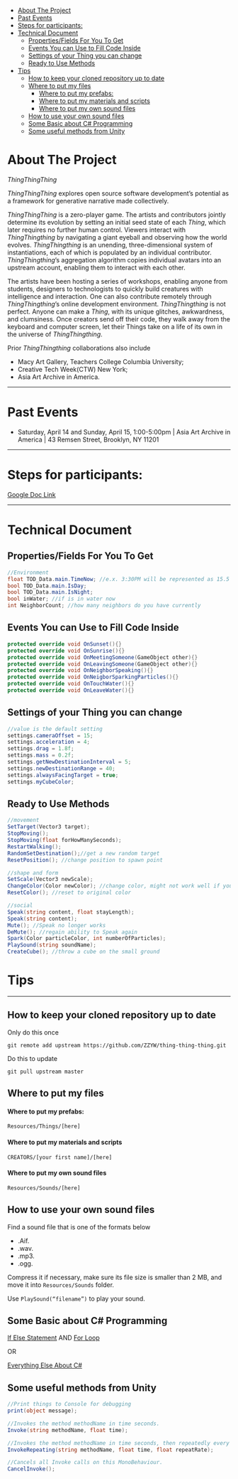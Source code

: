 <!-- START doctoc generated TOC please keep comment here to allow auto update -->
<!-- DON'T EDIT THIS SECTION, INSTEAD RE-RUN doctoc TO UPDATE -->


- [About The Project](#about-the-project)
- [Past Events](#past-events)
- [Steps for participants:](#steps-for-participants)
- [Technical Document](#technical-document)
  - [Properties/Fields For You To Get](#propertiesfields-for-you-to-get)
  - [Events You can Use to Fill Code Inside](#events-you-can-use-to-fill-code-inside)
  - [Settings of your Thing you can change](#settings-of-your-thing-you-can-change)
  - [Ready to Use Methods](#ready-to-use-methods)
- [Tips](#tips)
  - [How to keep your cloned repository up to date](#how-to-keep-your-cloned-repository-up-to-date)
  - [Where to put my files](#where-to-put-my-files)
      - [Where to put my prefabs:](#where-to-put-my-prefabs)
      - [Where to put my materials and scripts](#where-to-put-my-materials-and-scripts)
      - [Where to put my own sound files](#where-to-put-my-own-sound-files)
  - [How to use your own sound files](#how-to-use-your-own-sound-files)
  - [Some Basic about C# Programming](#some-basic-about-c-programming)
  - [Some useful methods from Unity](#some-useful-methods-from-unity)

<!-- END doctoc generated TOC please keep comment here to allow auto update -->

# About The Project

_ThingThingThing_

_ThingThingThing_ explores open source software development’s potential as a framework for generative narrative made collectively.

_ThingThingThing_ is a zero-player game. The artists and contributors jointly determine its evolution by setting an initial seed state of each _Thing_, which later requires no further human control. Viewers interact with _ThingThingthing_ by navigating a giant eyeball and observing how the world evolves. _ThingThingthing_ is an unending, three-dimensional system of instantiations, each of which is populated by an individual contributor. _ThingThingthing_’s aggregation algorithm copies individual avatars into an upstream account, enabling them to interact with each other.

The artists have been hosting a series of workshops, enabling anyone from students, designers to technologists to quickly build creatures with intelligence and interaction. One can also contribute remotely through _ThingThingthing_’s online development environment. _ThingThingthing_ is not perfect. Anyone can make a _Thing_, with its unique glitches, awkwardness, and clumsiness. Once creators send off their code, they walk away from the keyboard and computer screen, let their Things take on a life of its own in the universe of _ThingThingthing_.

Prior _ThingThingthing_ collaborations also include

- Macy Art Gallery, Teachers College Columbia University;
- Creative Tech Week(CTW) New York;
- Asia Art Archive in America.

<!-- ---------- -->

<!-- # Collaborators and Their _Things_

- Zhenzhen  `PrinceZ`
- Yang `Elo` & `Dummy`
- Jingling `JZ` & `JZPig`
- Evian `Cloud Cloud` & `Sheep_Mushy`
- Sara `Margarita` & `Tomas`
- JHMun `Chicken` -->

---

# Past Events

- Saturday, April 14 and Sunday, April 15, 1:00-5:00pm | Asia Art Archive in America | 43 Remsen Street, Brooklyn, NY 11201

---

# Steps for participants:

[Google Doc Link](https://docs.google.com/document/d/18rqBA01xjrEOiLuYqoa7b_HeCmha066y6eLI37iUFIA/edit?usp=sharing)

---

# Technical Document

## Properties/Fields For You To Get

```csharp
//Environment
float TOD_Data.main.TimeNow; //e.x. 3:30PM will be represented as 15.5
bool TOD_Data.main.IsDay;
bool TOD_Data.main.IsNight;
bool inWater; //if is in water now
int NeighborCount; //how many neighbors do you have currently
```

## Events You can Use to Fill Code Inside

```csharp
protected override void OnSunset(){}
protected override void OnSunrise(){}
protected override void OnMeetingSomeone(GameObject other){}
protected override void OnLeavingSomeone(GameObject other){}
protected override void OnNeighborSpeaking(){}
protected override void OnNeigborSparkingParticles(){}
protected override void OnTouchWater(){}
protected override void OnLeaveWater(){}
```

## Settings of your Thing you can change

```csharp
//value is the default setting
settings.cameraOffset = 15;
settings.acceleration = 4;
settings.drag = 1.8f;
settings.mass = 0.2f;
settings.getNewDestinationInterval = 5;
settings.newDestinationRange = 40;
settings.alwaysFacingTarget = true;
settings.myCubeColor;
```

## Ready to Use Methods

```csharp
//movement
SetTarget(Vector3 target);
StopMoving();
StopMoving(float forHowManySeconds);
RestartWalking();
RandomSetDestination();//get a new random target
ResetPosition(); //change position to spawn point

//shape and form
SetScale(Vector3 newScale);
ChangeColor(Color newColor); //change color, might not work well if you have more than one renderer or more than one material
ResetColor(); //reset to original color

//social
Speak(string content, float stayLength);
Speak(string content);
Mute(); //Speak no longer works
DeMute(); //regain ability to Speak again
Spark(Color particleColor, int numberOfParticles);
PlaySound(string soundName);
CreateCube(); //throw a cube on the small ground
```

# Tips

---

## How to keep your cloned repository up to date

Only do this once

`git remote add upstream https://github.com/ZZYW/thing-thing-thing.git`

Do this to update

`git pull upstream master`

## Where to put my files

#### Where to put my prefabs:

`Resources/Things/[here]`

#### Where to put my materials and scripts

`CREATORS/[your first name]/[here]`

#### Where to put my own sound files

`Resources/Sounds/[here]`

## How to use your own sound files

Find a sound file that is one of the formats below

- .Aif.
- .wav.
- .mp3.
- .ogg.

Compress it if necessary, make sure its file size is smaller than 2 MB, and move it into `Resources/Sounds` folder.

Use `PlaySound(“filename”)` to play your sound.

## Some Basic about C# Programming

[If Else Statement](https://docs.microsoft.com/en-us/dotnet/csharp/language-reference/keywords/if-else)
AND
[For Loop](https://docs.microsoft.com/en-us/dotnet/csharp/language-reference/keywords/for)

OR

[Everything Else About C#](https://docs.microsoft.com/en-us/dotnet/csharp/index)

## Some useful methods from Unity

```csharp
//Print things to Console for debugging
print(object message);

//Invokes the method methodName in time seconds.
Invoke(string methodName, float time);

//Invokes the method methodName in time seconds, then repeatedly every repeatRate seconds.
InvokeRepeating(string methodName, float time, float repeatRate);

//Cancels all Invoke calls on this MonoBehaviour.
CancelInvoke();
```
